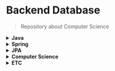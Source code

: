 # Backend Database

> Repository about Computer Science

<details>
<summary><b>Java</b></summary>

* [equals()와 ==의 차이](https://github.com/BeomSeogKim/TIL/blob/main/java/equals.md)
* [Optional](https://github.com/BeomSeogKim/TIL/blob/main/java/Optional.md)
* [record](https://github.com/BeomSeogKim/TIL/blob/main/java/record.md)
* [Exception](https://github.com/BeomSeogKim/TIL/blob/main/java/Exception.md)
* [EnumSet, EnumMap](https://github.com/BeomSeogKim/TIL/blob/main/java/Enum%20Set%20%26%20Map.md)

</details>

<details>
<summary><b>Spring</b></summary>

- <details>
    <summary><b>Spring - Basic</b></summary>

    * [컴포넌트 스캔](https://github.com/BeomSeogKim/TIL/blob/main/spring/componentscan.md)
    * [AutoConfiguration](https://github.com/BeomSeogKim/TIL/blob/main/spring/AutoConfiguration.md)
    * [Profile 설정 - 1](https://github.com/BeomSeogKim/TIL/blob/main/spring/Profile.md)
    * [Profile 설정 - 2](https://github.com/BeomSeogKim/TIL/blob/main/spring/Profile2.md)
  </details>

- <details>
  <summary><b>Spring - Database</b></summary>
    * [Spring Data Project](https://github.com/BeomSeogKim/Database/blob/main/spring/database/SpringData.md)
    * [JDBC에 대한 이해](https://github.com/BeomSeogKim/TIL/blob/main/spring/database/JDBC.md)
    * [Connection Pool & DataSource](https://github.com/BeomSeogKim/TIL/blob/main/spring/database/Connection%20Pool%20&%20DataSource.md)
    * [Transaction에 대한 이해](https://github.com/BeomSeogKim/TIL/blob/main/spring/database/Transaction.md)
    * [Spring Transaction](https://github.com/BeomSeogKim/TIL/blob/main/spring/database/Spring%20Transaction.md)
    * [Spring DataBase Test](https://github.com/BeomSeogKim/TIL/blob/main/spring/database/DabaseTest.md)
    * [Spring Transaction-2](https://github.com/BeomSeogKim/TIL/blob/main/spring/database/Spring%20Transaction%20-%202.md)
    * [Spring Propagation](https://github.com/BeomSeogKim/TIL/blob/main/spring/database/Transaction%20Propagation.md)
  </details>

- <details>
  <summary><b>Spring - Security</b></summary>

    * [UsernamePasswordAuthenticationFilter](https://github.com/BeomSeogKim/TIL/blob/main/spring/security/UsernamePasswordAuthenticationFilter.md)
    * [LogoutFilter](https://github.com/BeomSeogKim/TIL/blob/main/spring/security/LogoutFilter.md)
    * [RememberMeAuthenticationFilter](https://github.com/BeomSeogKim/TIL/blob/main/spring/security/RememberMeAuthenticationFilter.md)
    * [AnonymousAuthenticationFilter](https://github.com/BeomSeogKim/TIL/blob/main/spring/security/AnonymousAuthenticationFilter.md)
    * [SessionManagementFilter](https://github.com/BeomSeogKim/TIL/blob/main/spring/security/SessionManagementFilter.md)
    * [AccessDecisionManager](https://github.com/BeomSeogKim/TIL/blob/main/spring/security/AccessDecisionManager.md)
    * [ExceptionTranslationFilter](https://github.com/BeomSeogKim/TIL/blob/main/spring/security/ExceptionTranslationFilter.md)
    * [CSRF](https://github.com/BeomSeogKim/TIL/blob/main/spring/security/CSRF.md)
    * [Authentication](https://github.com/BeomSeogKim/TIL/blob/main/spring/security/Authentication.md)
    * [Security Context](https://github.com/BeomSeogKim/TIL/blob/main/spring/security/SecurityContext.md)
    * [SecurityContextPersistenceFilter](https://github.com/BeomSeogKim/TIL/blob/main/spring/security/SecurityContextPersistenceFilter.md)
  </details>

</details>

<details>
<summary><b>JPA</b></summary>

* [Enitity의 샘명주기](https://github.com/BeomSeogKim/TIL/blob/main/jpa/LifeCycle.md)
* [영속성 컨텍스트의 이점](https://github.com/BeomSeogKim/TIL/blob/main/jpa/Advantage%20of%20PersistenceContext.md)
* [Query Method](https://github.com/BeomSeogKim/TIL/blob/main/jpa/Query%20Method.md)
</details>

<details>
<summary><b>Computer Science</b></summary>

- <details>
  <summary><b>자료구조</b></summary>

    * [자료구조](https://github.com/BeomSeogKim/TIL/blob/main/cs/자료구조.md)
  </details>

- <details>
  <summary><b>Database</b></summary>

    * [Transaction](https://github.com/BeomSeogKim/TIL/blob/main/cs/database/Transaction.md)
    * [Database Relation](https://github.com/BeomSeogKim/TIL/blob/main/database/%08Database%20Relation.md)
    * [Key](https://github.com/BeomSeogKim/TIL/blob/main/database/Key.md)
    * [Normalization](https://github.com/BeomSeogKim/TIL/blob/main/database/Normalization.md)
    * [SOFT DELETE VS HARD DELETE](https://github.com/BeomSeogKim/TIL/blob/main/database/SOFT%20%3A%20HARD%20DELETE.md)
  </details>

- <details>
  <summary><b>Network</b></summary>

    * [OSI 7계층 / TCP 4계층](https://github.com/BeomSeogKim/TIL/blob/main/cs/Network/TCP-IP.md)
    * [TCP vs UDP](https://github.com/BeomSeogKim/TIL/blob/main/cs/Network/TCP%20vs%20UDP.md)
    * [3-way-handshake, 4-way-handshake](https://github.com/BeomSeogKim/TIL/blob/main/cs/Network/handshake.md)
    * [HTTP 개요](https://github.com/BeomSeogKim/TIL/blob/main/cs/HTTP/HTTP.md)
    * [HTTP method](https://github.com/BeomSeogKim/TIL/blob/main/cs/HTTP/HTTP%20METHOD.md)
    * [HTTP status code](https://github.com/BeomSeogKim/TIL/blob/main/cs/HTTP/HTTP%20Status%20Code.md)
    * [Session vs Cookie](https://github.com/BeomSeogKim/TIL/blob/main/cs/Authorization/Session%20vs%20Cookie.md)
  </details>

- <details>
  <summary><b>운영체제</b></summary>

    * [process](https://github.com/BeomSeogKim/TIL/blob/main/cs/process.md)
    * [multithread](https://github.com/BeomSeogKim/TIL/blob/main/cs/MultiThread.md)
    * [multiprocess](https://github.com/BeomSeogKim/TIL/blob/main/cs/MultiProcess.md)
    * [multithread & multiprocess](https://github.com/BeomSeogKim/TIL/blob/main/cs/MultiProcessThread.md)
  </details>

</details>

<details>
<summary><b>ETC</b></summary>

* [git-flow 전략](https://github.com/BeomSeogKim/TIL/blob/main/etc/git-flow.md)
</details>
